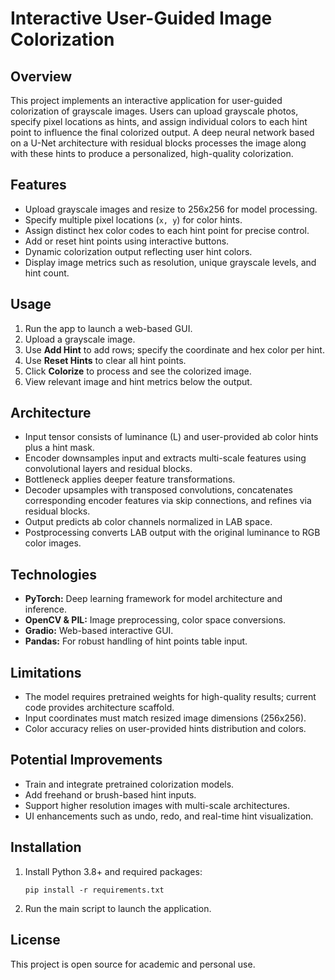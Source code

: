 # Interactive User-Guided Image Colorization

## Overview
This project implements an interactive application for user-guided colorization of grayscale images. Users can upload grayscale photos, specify pixel locations as hints, and assign individual colors to each hint point to influence the final colorized output. A deep neural network based on a U-Net architecture with residual blocks processes the image along with these hints to produce a personalized, high-quality colorization.

## Features
- Upload grayscale images and resize to 256x256 for model processing.
- Specify multiple pixel locations (`x, y`) for color hints.
- Assign distinct hex color codes to each hint point for precise control.
- Add or reset hint points using interactive buttons.
- Dynamic colorization output reflecting user hint colors.
- Display image metrics such as resolution, unique grayscale levels, and hint count.

## Usage
1. Run the app to launch a web-based GUI.
2. Upload a grayscale image.
3. Use **Add Hint** to add rows; specify the coordinate and hex color per hint.
4. Use **Reset Hints** to clear all hint points.
5. Click **Colorize** to process and see the colorized image.
6. View relevant image and hint metrics below the output.

## Architecture
- Input tensor consists of luminance (L) and user-provided ab color hints plus a hint mask.
- Encoder downsamples input and extracts multi-scale features using convolutional layers and residual blocks.
- Bottleneck applies deeper feature transformations.
- Decoder upsamples with transposed convolutions, concatenates corresponding encoder features via skip connections, and refines via residual blocks.
- Output predicts ab color channels normalized in LAB space.
- Postprocessing converts LAB output with the original luminance to RGB color images.

## Technologies
- **PyTorch:** Deep learning framework for model architecture and inference.
- **OpenCV & PIL:** Image preprocessing, color space conversions.
- **Gradio:** Web-based interactive GUI.
- **Pandas:** For robust handling of hint points table input.

## Limitations
- The model requires pretrained weights for high-quality results; current code provides architecture scaffold.
- Input coordinates must match resized image dimensions (256x256).
- Color accuracy relies on user-provided hints distribution and colors.

## Potential Improvements
- Train and integrate pretrained colorization models.
- Add freehand or brush-based hint inputs.
- Support higher resolution images with multi-scale architectures.
- UI enhancements such as undo, redo, and real-time hint visualization.

## Installation
1. Install Python 3.8+ and required packages:
   ```
   pip install -r requirements.txt
   ```
2. Run the main script to launch the application.

## License
This project is open source for academic and personal use.

